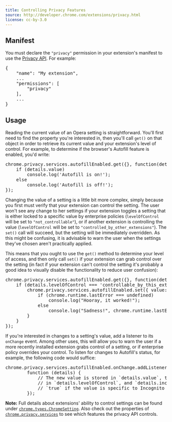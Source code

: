 ```yaml
---
title: Controlling Privacy Features
source: http://developer.chrome.com/extensions/privacy.html
license: cc-by-3.0
---
```



<h2 id="manifest">Manifest</h2>
<p>
You must declare the <code>"privacy"</code> permission in your extension's manifest to use the <a href="https://developer.chrome.com/extensions/privacy">Privacy API</a>. For example:
</p>

<pre class="prettyprint" data-filename="manifest.json">
{
	"name": "My extension",
	...
	"permissions": [
		"privacy"
	],
	...
}</pre>


<h2 id="usage">Usage</h2>
<p>
Reading the current value of an Opera setting is straightforward. You'll first need to find the property you're interested in, then you'll call <code>get()</code> on that object in order to retrieve its current value and your extension's level of control. For example, to determine if the browser's Autofill feature is enabled, you'd write:</p>
<p>
<pre class="prettyprint">
chrome.privacy.services.autofillEnabled.get({}, function(details) {
	if (details.value)
		console.log('Autofill is on!');
	else
		console.log('Autofill is off!');
});</pre>

<p>Changing the value of a setting is a little bit more complex, simply because you first must verify that your extension can control the setting. The user won't see any change to her settings if your extension toggles a setting that is either locked to a specific value by enterprise policies (<code>levelOfControl</code> will be set to <code>"not_controllable"</code>), or if another extension is controlling the value (<code>levelOfControl</code> will be set to <code>"controlled_by_other_extensions"</code>). The <code>set()</code> call will succeed, but the setting will be immediately overridden. As this might be confusing, it is advisable to warn the user when the settings they've chosen aren't practically applied.</p>

<p>This means that you ought to use the <code>get()</code> method to determine your level of access, and then only call <code>set()</code> if your extension can grab control over the setting (in fact if your extension can't control the setting it's probably a good idea to visually disable the functionality to reduce user confusion):</p>

<pre class="prettyprint">
chrome.privacy.services.autofillEnabled.get({}, function(details) {
	if (details.levelOfControl === 'controllable_by_this_extension') {
		chrome.privacy.services.autofillEnabled.set({ value: true }, function() {
			if (chrome.runtime.lastError === undefined)
				console.log("Hooray, it worked!");
			else
				console.log("Sadness!", chrome.runtime.lastError);
		}
	}
});
</pre>


<p class="note">If you're interested in changes to a setting's value, add a listener to its <code>onChange</code> event. Among other uses, this will allow you to warn the user if a more recently installed extension grabs control of a setting, or if enterprise policy overrides your control. To listen for changes to Autofill's status, for example, the following code would suffice:</p>

<pre class="prettyprint">
chrome.privacy.services.autofillEnabled.onChange.addListener(
		function (details) {
			// The new value is stored in `details.value`, the new level of control
			// in `details.levelOfControl`, and `details.incognitoSpecific` will be
			// `true` if the value is specific to Incognito mode.
		});
</pre>

<p><b>Note:</b> Full details about extensions' ability to control settings can be found under <a href="https://developer.chrome.com/extensions/types#type-ChromeSetting"><code>chrome.types.ChromeSetting</code></a>. Also check out the properties of <a href="https://developer.chrome.com/extensions/privacy#property-services"><code>chrome.privacy.services</code></a> to see which features the privacy API controls.</p>
